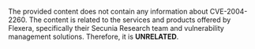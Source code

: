 The provided content does not contain any information about CVE-2004-2260. The content is related to the services and products offered by Flexera, specifically their Secunia Research team and vulnerability management solutions. Therefore, it is **UNRELATED**.